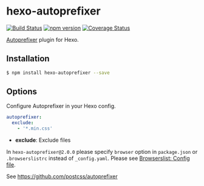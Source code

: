 # hexo-autoprefixer

[![Build Status](https://travis-ci.com/hexojs/hexo-autoprefixer.svg?branch=master)](https://travis-ci.com/hexojs/hexo-autoprefixer)
[![npm version](https://badge.fury.io/js/hexo-autoprefixer.svg)](https://www.npmjs.com/package/hexo-autoprefixer)
[![Coverage Status](https://coveralls.io/repos/hexojs/hexo-autoprefixer/badge.svg?branch=master&service=github)](https://coveralls.io/github/hexojs/hexo-autoprefixer?branch=master)

[Autoprefixer] plugin for Hexo.

## Installation

``` bash
$ npm install hexo-autoprefixer --save
```

## Options

Configure Autoprefixer in your Hexo config.

``` yaml
autoprefixer:
  exclude:
    - '*.min.css'
```

- **exclude**: Exclude files

In `hexo-autoprefixer@2.0.0` please specify `browser` option in `package.json` or `.browserslistrc` instead of `_config.yaml`. Please see [Browserslist: Config file](https://github.com/browserslist/browserslist#config-file).

See <https://github.com/postcss/autoprefixer>

[Autoprefixer]: https://github.com/postcss/autoprefixer
